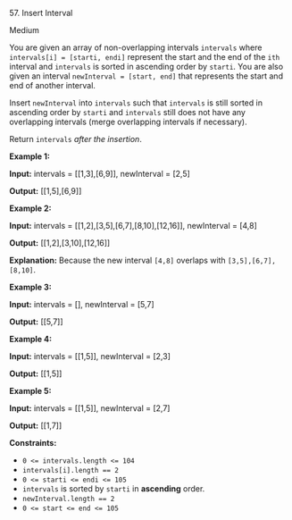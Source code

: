 ﻿57\. Insert Interval

Medium

You are given an array of non-overlapping intervals `intervals` where `intervals[i] = [starti, endi]` represent the start and the end of the `ith` interval and `intervals` is sorted in ascending order by `starti`. You are also given an interval `newInterval = [start, end]` that represents the start and end of another interval.

Insert `newInterval` into `intervals` such that `intervals` is still sorted in ascending order by `starti` and `intervals` still does not have any overlapping intervals (merge overlapping intervals if necessary).

Return `intervals` _after the insertion_.

**Example 1:**

**Input:** intervals = \[\[1,3\],\[6,9\]\], newInterval = \[2,5\]

**Output:** \[\[1,5\],\[6,9\]\] 

**Example 2:**

**Input:** intervals = \[\[1,2\],\[3,5\],\[6,7\],\[8,10\],\[12,16\]\], newInterval = \[4,8\]

**Output:** \[\[1,2\],\[3,10\],\[12,16\]\]

**Explanation:** Because the new interval `[4,8]` overlaps with `[3,5],[6,7],[8,10]`.

**Example 3:**

**Input:** intervals = \[\], newInterval = \[5,7\]

**Output:** \[\[5,7\]\] 

**Example 4:**

**Input:** intervals = \[\[1,5\]\], newInterval = \[2,3\]

**Output:** \[\[1,5\]\] 

**Example 5:**

**Input:** intervals = \[\[1,5\]\], newInterval = \[2,7\]

**Output:** \[\[1,7\]\] 

**Constraints:**

*   `0 <= intervals.length <= 104`
*   `intervals[i].length == 2`
*   `0 <= starti <= endi <= 105`
*   `intervals` is sorted by `starti` in **ascending** order.
*   `newInterval.length == 2`
*   `0 <= start <= end <= 105`